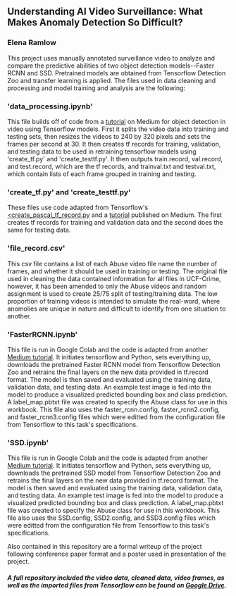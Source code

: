 ## Understanding AI Video Surveillance: What Makes Anomaly Detection So Difficult?
### Elena Ramlow

This project uses manually annotated surveillance video to analyze and compare the predictive abilities of two object detection models--Faster RCNN and SSD. Pretrained models are obtained from Tensorflow Detection Zoo and transfer learning is applied. The files used in data cleaning and processing and model training and analysis are the following:

### 'data_processing.ipynb'

This file builds off of code from a <a href="https://medium.com/nanonets/how-to-automate-surveillance-easily-with-deep-learning-4eb4fa0cd68d">tutorial<a/> on Medium for object detection in video using Tensorflow models. First it splits the video data into training and testing sets, then resizes the videos to 240 by 320 pixels and sets the frames per second at 30. It then creates tf records for training, validation, and testing data to be used in retraining tensorflow models using 'create_tf.py' and 'create_testtf.py'. It then outputs train.record, val.record, and test.record, which are the tf records, and trainval.txt and testval.txt, which contain lists of each frame grouped in training and testing.

### 'create_tf.py' and 'create_testtf.py'

These files use code adapted from Tensorflow's <a href="https://github.com/tensorflow/models/blob/master/research/object_detection/dataset_tools/create_pascal_tf_record.py"><create_pascal_tf_record.py<a/> and a <a href = "https://medium.com/@WuStangDan/step-by-step-tensorflow-object-detection-api-tutorial-part-2-converting-dataset-to-tfrecord-47f24be9248d">tutorial<a/> published on Medium. The first creates tf records for training and validation data and the second does the same for testing data.

### 'file_record.csv'

This csv file contains a list of each Abuse video file name the number of frames, and whether it should be used in training or testing. The original file used in cleaning the data contained information for all files in UCF-Crime, however, it has been amended to only the Abuse videos and random assignment is used to create 25/75 split of testing/training data. The low proportion of training videos is intended to simulate the real-word, where anomolies are unique in nature and difficult to identify from one situation to another. 

### 'FasterRCNN.ipynb'

This file is run in Google Colab and the code is adapted from another <a href = "https://medium.com/analytics-vidhya/training-an-object-detection-model-with-tensorflow-api-using-google-colab-4f9a688d5e8b">Medium tutorial<a/>. It initiates tensorflow and Python, sets everything up, downloads the pretrained Faster RCNN model from Tensorflow Detection Zoo and retrains the final layers on the new data provided in tf.record format. The model is then saved and evaluated using the training data, validation data, and testing data. An example test image is fed into the model to produce a visualized predicted bounding box and class prediction. A label_map.pbtxt file was created to specify the Abuse class for use in this workbook. This file also uses the faster_rcnn.config, faster_rcnn2.config, and faster_rcnn3.config files which were editted from the configuration file from Tensorflow to this task's specifications.

### 'SSD.ipynb'

This file is run in Google Colab and the code is adapted from another <a href = "https://medium.com/analytics-vidhya/training-an-object-detection-model-with-tensorflow-api-using-google-colab-4f9a688d5e8b">Medium tutorial<a/>. It initiates tensorflow and Python, sets everything up, downloads the pretrained SSD model from Tensorflow Detection Zoo and retrains the final layers on the new data provided in tf.record format. The model is then saved and evaluated using the training data, validation data, and testing data. An example test image is fed into the model to produce a visualized predicted bounding box and class prediction. A label_map.pbtxt file was created to specify the Abuse class for use in this workbook. This file also uses the SSD.config, SSD2.config, and SSD3.config files which were editted from the configuration file from Tensorflow to this task's specifications.

Also contained in this repository are a formal writeup of the project following conference paper format and a poster used in presentation of the project. 

##### A full repository included the video data, cleaned data, video frames, as well as the imported files from Tensorflow can be found on <a href = "https://drive.google.com/drive/u/1/folders/1EXZdWIvNb9m16urtD-F5DCh9Yoh-4HMX">Google Drive<a/>. 

